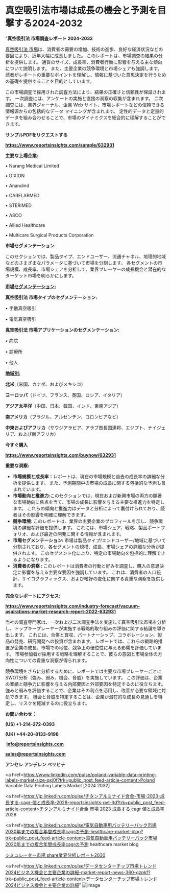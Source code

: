 # 真空吸引法市場は成長の機会と予測を目撃する2024-2032

"<strong>真空吸引法 市場調査レポート 2024-2032</strong>

<a href=https://www.reportsinsights.com/sample/632931>真空吸引法 市場</a>は、消費者の需要の増加、技術の進歩、良好な経済状況などの要因により、近年大幅に成長しました。 このレポートは、市場調査の結果の分析を提供します。 通貨のサイズ、成長率、消費者行動に影響を与える主な傾向について説明します。 また、主要企業の競争環境と市場シェアも強調します。 読者がレポートの重要なポイントを理解し、情報に基づいた意思決定を行うための基礎を提供することを目的としています。

この市場調査で採用された調査方法により、結果の正確さと信頼性が保証されます。 一次調査には、アンケートの実施と直接の洞察の収集が含まれます。 二次調査には、業界ジャーナル、企業 Web サイト、市場レポートなどの信頼できる情報源からの包括的なデータ マイニングが含まれます。 定性的データと定量的データを組み合わせることで、市場のダイナミクスを総合的に理解することができます。

<strong><b>サンプルPDFをリクエストする</b></strong>

<a href=https://www.reportsinsights.com/sample/632931><strong><u>https://www.reportsinsights.com/sample/632931</u></strong></a>

<strong>主要な上場企業:</strong>

• Narang Medical Limited

• DIXION

• Anandind

• CARELABMED

• STERIMED

• ASCO

• Allied Healthcare

• Multicare Surgical Products Corporation

<strong>市場セグメンテーション</strong>

このセクションでは、製品タイプ、エンドユーザー、流通チャネル、地理的地域などのさまざまなパラメータに基づいて市場を分割します。 各セグメントの市場規模、成長率、市場シェアを分析して、業界プレーヤーの成長機会と潜在的なターゲット市場を明らかにします。

<strong><u>市場セグメンテーション</u></strong><strong><u>:</u></strong>

<strong>真空吸引法 市場タイプのセグメンテーション:</strong>

• 手動真空吸引

• 電気真空吸引

<strong>真空吸引法 市場アプリケーションのセグメンテーション:</strong>

• 病院

• 診療所

• 他人

<strong><u>地域別</u></strong><strong><u>:</u></strong>

<strong>北米</strong>（米国、カナダ、およびメキシコ）

<strong>ヨーロッパ</strong>（ドイツ、フランス、英国、ロシア、イタリア）

<strong>アジア太平洋</strong>（中国、日本、韓国、インド、東南アジア）

<strong>南アメリカ</strong>（ブラジル、アルゼンチン、コロンビアなど）

<strong>中東およびアフリカ</strong>（サウジアラビア、アラブ首長国連邦、エジプト、ナイジェリア、および南アフリカ）

<strong>今すぐ購入</strong>

<a href=https://www.reportsinsights.com/buynow/632931><strong><u>https://www.reportsinsights.com/buynow/632931</u></strong></a>

<strong>重要な洞察:</strong>
<ul>
  <li><strong>市場規模と成長率：</strong>レポートは、現在の市場規模と過去の成長率の詳細な分析を提供します。 また、予測期間中の市場の成長に関する包括的な予測も含まれています。</li>
  <li><strong>市場動向と推進力:</strong>このセクションでは、現在および新興市場の両方の顕著な市場動向に焦点を当て、市場の成長に影響を与える主要な推進力を特定します。 これらの傾向と推進力はデータと分析によって裏付けられており、読者はその影響を明確に理解できます。</li>
  <li><strong>競争環境</strong>: このレポートは、業界の主要企業のプロフィールを示し、競争環境の詳細な評価を提供します。 これには、市場シェア、戦略、製品ポートフォリオ、および最近の開発に関する情報が含まれます。</li>
  <li><strong>市場セグメンテーション: </strong>市場は製品タイプ/エンドユーザー/地域に基づいて分割されており、各セグメントの規模、成長、市場シェアの詳細な分析が提供されます。 このセグメント化により、特定の市場動向を包括的に理解できるようになります。</li>
  <li><strong>消費者の洞察 : </strong>このレポートは消費者の行動と好みを調査し、購入の意思決定に影響を与える主要な要因を強調しています。 これは、消費者の人口統計、サイコグラフィックス、および嗜好の変化に関する貴重な洞察を提供します。</li>
</ul>
<strong>完全なレポートにアクセス:</strong>

<a href=https://www.reportsinsights.com/industry-forecast/vacuum-aspirations-market-research-report-2022-632931><strong><u><b>https://www.reportsinsights.com/industry-forecast/vacuum-aspirations-market-research-report-2022-632931</b></u></strong></a>

当社の調査専門家は、一次および二次調査手法を実施して真空吸引法市場を分析し、トップキープレーヤーが実施する戦略的取り組みの評価に関する結論を導き出します。 これには、合併と買収、パートナーシップ、コラボレーション、製品の発売、研究開発への投資が含まれます。 レポートでは、これらの戦略的措置が企業の成長、市場での地位、競争上の優位性に与える影響を評価しています。 市場参加者が採用する戦略を理解することで、彼らの意図と市場全体の方向性についての貴重な洞察が得られます。

競争環境をさらに分析するために、レポートでは主要な市場プレーヤーごとにSWOT分析（強み、弱み、機会、脅威）を実施しています。 この評価は、企業の業績と競争力に影響を与える内部要因と外部要因を特定するのに役立ちます。 強みと弱みを評価することで、企業はその利点を活用し、改善が必要な領域に対処できます。 機会と脅威を特定することは、企業が潜在的な成長の見通しを特定し、リスクを軽減するのに役立ちます。

<strong>お問い合わせ：</strong>

<strong>(US) +1-214-272-0393</strong>

<strong>(UK) +44-20-8133-9198</strong>

<strong> </strong><a href=info@reportsinsights.com><strong><u>info@reportsinsights.com</u></strong></a>

<a href=sales@reportsinsights.com><strong><u>sales@reportsinsights.com</u></strong></a>

<strong>アンセレ アンデレン ベリヒテ</strong>

<a href=https://www.linkedin.com/pulse/poland-variable-data-printing-labels-market-size-qxj0f?trk=public_post_feed-article-content>Poland Variable Data Printing Labels Market [2024 2032]</a>

<a href=https://jp.linkedin.com/pulse/チタンアルミナイド合金-市場-2023-成長する-cagr-値と成長率-2028-reportsinsights-pvt-ltd?trk=public_post_feed-article-content>チタンアルミナイド合金 市場 2023 成長する cagr 値と成長率 2028</a>

<a href=https://jp.linkedin.com/pulse/電気自動車用バッテリーパック市場2030年までの複合年間成長率cagrの予測-healthcare-market-blog?trk=public_post_feed-article-content>電気自動車用バッテリーパック市場2030年までの複合年間成長率cagrの予測 healthcare market blog</a>

<a href=https://www.linkedin.com/pulse/シミュレーター市場-share業界分析レポート2030-reportsinsights-pvt-ltd-6a7ef/>シミュレーター市場 share業界分析レポート2030</a>

<a href=https://jp.linkedin.com/pulse/データセンターチップ市場トレンド2024ビジネス機会と主要企業の詳細-market-report-news-360-gzpkf?trk=public_post_feed-article-content>データセンターチップ市場トレンド2024ビジネス機会と主要企業の詳細</a>"
![image](https://github.com/gayatrid12/RIindustry/assets/158473851/c19c951a-ab64-4f5a-8a48-8ded81c0e66b)
